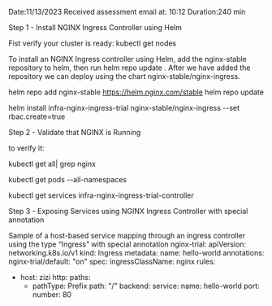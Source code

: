 


Date:11/13/2023
Received assessment email at: 10:12 
Duration:240 min




Step 1 - Install NGINX Ingress Controller using Helm

Fist verify your cluster is ready:
kubectl get nodes
 

To install an NGINX Ingress controller using Helm, add the nginx-stable repository to helm, then run helm repo update . After we have added the repository we can deploy using the chart nginx-stable/nginx-ingress.


helm repo add nginx-stable https://helm.nginx.com/stable
helm repo update
 
helm install infra-nginx-ingress-trial nginx-stable/nginx-ingress --set rbac.create=true
 

Step 2 - Validate that NGINX is Running


to verify it:

kubectl get all| grep nginx

 

kubectl get pods --all-namespaces

 

kubectl get services infra-nginx-ingress-trial-controller

 

Step 3 - Exposing Services using NGINX Ingress Controller with special annotation

Sample of a host-based service mapping through an ingress controller using the type “Ingress” with special annotation nginx-trial:
apiVersion: networking.k8s.io/v1
kind: Ingress
metadata:
  name: hello-world
  annotations:
        nginx-trial/default: "on"
spec:
  ingressClassName: nginx
  rules:
  - host: zizi
    http:
      paths:
      - pathType: Prefix
        path: "/"
        backend:
          service:
            name: hello-world
            port:
              number: 80



 






















































